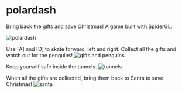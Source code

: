 # polardash
Bring back the gifts and save Christmas! A game built with SpiderGL.

![polardash](https://raw.githubusercontent.com/thuynganvu/polardash/master/helper/screen.png)

Use [A] and [D] to skate forward, left and right. Collect all the gifts and watch out for the penguins!
![gifts and penguins](https://raw.githubusercontent.com/thuynganvu/polardash/master/helper/gift_penguin.png)

Keep yourself safe inside the tunnels.
![tunnels](https://raw.githubusercontent.com/thuynganvu/polardash/master/helper/tunnel.png)

When all the gifts are collected, bring them back to Santa to save Christmas!
![santa](https://raw.githubusercontent.com/thuynganvu/polardash/master/helper/santa.png)
